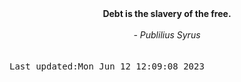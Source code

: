 
<div align="center"><b><span>Debt is the slavery of the free.</span></b><br><br><i> - Publilius Syrus</i></div>
<br><br><kbd>Last updated:Mon Jun 12 12:09:08 2023</kbd>